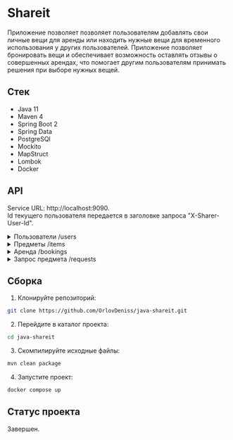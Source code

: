 # Shareit
Приложение позволяет позволяет пользователям добавлять свои личные вещи для аренды или находить нужные вещи для временного использования у других пользователей. Приложение позволяет бронировать вещи и обеспечивает возможность оставлять отзывы о совершенных арендах, что помогает другим пользователям принимать  решения при выборе нужных вещей.

## Стек
- Java 11
- Maven 4
- Spring Boot 2
- Spring Data
- PostgreSQl
- Mockito
- MapStruct
- Lombok
- Docker

## API
Service URL: http://localhost:9090.  
Id текущего пользователя передается в заголовке запроса "X-Sharer-User-Id". 

<details>
  <summary>Пользователи /users</summary>
  <br>
  
- POST /users - создать нового пользователя.
- PATCH /users/{id} - обновить информацию о пользователе id.
- DELETE /users/{id} - удалить пользователя id. 
- GET /users - получить список всех пользователей.
- GET /users/{id} - получить информацию о пользователе id. 
  
</details>

<details>
  <summary>Предметы /items</summary>
  <br>

- POST /items - добавить новую вещь.
- PATCH /items/{itemId} - обновить информацию о вещи id.
- GET /items - получить список вещей, которые создал текущий ползователь. 
- GET /items/{itemId} - получить информацию о вещи id. 
- GET /items/search - получить список вещей, содержащих в названии или описании переданный в параметре запроса поисковой текстовый запрос.
- POST /items/{itemId}/comment - добавить комментарий к вещи itemId от текущего пользователя. 
  
</details>

<details>
  <summary>Аренда /bookings</summary>
  <br>

- POST /bookings - создать новое бронирование.
- PATCH /bookings/{bookingId} - обновить информацию о бронировании id.
- GET /bookings - получение списка всех бронирований текущего пользователя.
- GET /bookings/{bookingId} - получить информацию о бронировании id. 
- GET /bookings/owner - получение списка бронирований для всех вещей текущего пользователя.
  
</details>

<details>
  <summary>Запрос предмета /requests</summary>
  <br>
  
- POST /requests - создать новый запрос
- GET /requests - получить список запросов, созданных текущим пользователем, вместе с данными об ответах на них.
- GET /requests/{bookingId} - получить информацию о запросе id. 
- GET /requests/all - получить список запросов, созданных другими пользователями.

</details>

## Сборка
1. Клонируйте репозиторий:
```Bash
git clone https://github.com/OrlovDeniss/java-shareit.git
```
2. Перейдите в каталог проекта: 
```Bash
cd java-shareit
```
3. Скомпилируйте исходные файлы:
```Bash
mvn clean package
```
4. Запустите проект:
```Bash
docker compose up
```
## Статус проекта
Завершен.
